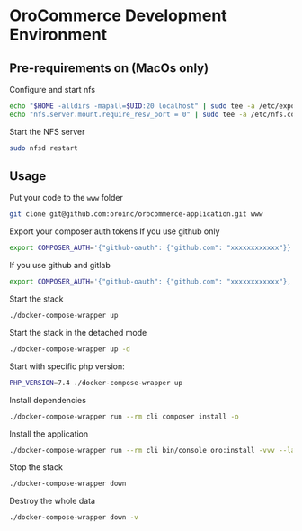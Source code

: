 # OroCommerce Development Environment



## Pre-requirements on (MacOs only)
Configure and start nfs
```bash
echo "$HOME -alldirs -mapall=$UID:20 localhost" | sudo tee -a /etc/exports
echo "nfs.server.mount.require_resv_port = 0" | sudo tee -a /etc/nfs.conf
```

Start the NFS server
```bash
sudo nfsd restart
```

## Usage

Put your code to the `www` folder
```bash
git clone git@github.com:oroinc/orocommerce-application.git www
```

Export your composer auth tokens
If you use github only
```bash
export COMPOSER_AUTH='{"github-oauth": {"github.com": "xxxxxxxxxxxx"}}'
````

If you use github and gitlab
```bash
export COMPOSER_AUTH='{"github-oauth": {"github.com": "xxxxxxxxxxxx"}, "gitlab-token": {"example.org": "xxxxxxxxxxxx"}}'
```

Start the stack
```bash
./docker-compose-wrapper up
```

Start the stack in the detached mode
```bash
./docker-compose-wrapper up -d
```

Start with specific php version:
```bash
PHP_VERSION=7.4 ./docker-compose-wrapper up
```

Install dependencies
```bash
./docker-compose-wrapper run --rm cli composer install -o
```

Install the application
```bash
./docker-compose-wrapper run --rm cli bin/console oro:install -vvv --language=en --formatting-code=en_US --organization-name='Acme Inc.'  --user-name=admin --user-email=admin@example.com --user-firstname=John --user-lastname=Doe --user-password='$ecretPassw0rd' --application-url='http://localhost:8000/' --sample-data=y
```

Stop the stack
```bash
./docker-compose-wrapper down
```

Destroy the whole data
```bash
./docker-compose-wrapper down -v
```
